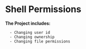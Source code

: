 # Shell Permissions

__The Project includes:__

      - Changing user id
      - Changing ownership
      - Changing file permissions